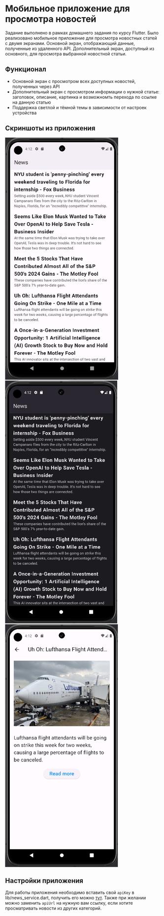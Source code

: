 # Мобильное приложение для просмотра новостей

Задание выполнено в рамках домашнего задания по курсу Flutter.
Было реализовано мобильное приложение для просмотра новостных статей с двумя экранами.
Основной экран, отображающий данные, полученные из удаленного API. Дополнительный экран, доступный
из основного, для просмотра выбранной новостной статьи.

## Функционал

- Основной экран с просмотром всех доступных новостей, полученных через API
- Дополнительный экран с просмотром информации о нужной статье: заголовок, описание, картинка и
  возможномть перехода по ссылке на данную статью
- Поддержка светлой и тёмной темы в зависимости от настроек устройства

## Скриншоты из приложения

![Main page with light theme](/screenshots/main_light_theme.png)
![Main page with dark theme](/screenshots/main_dark_theme.png)
![Article](/screenshots/article.png)

## Настройки приложения

Для работы приложения необходимо вставить свой `apiKey` в lib/news_service.dart, получить его
можно [тут](https://newsapi.org/register).
Также при желании можно заменить `apiUrl` на нужную вам ссылку, если хотите просматривать новости из
других категорий.